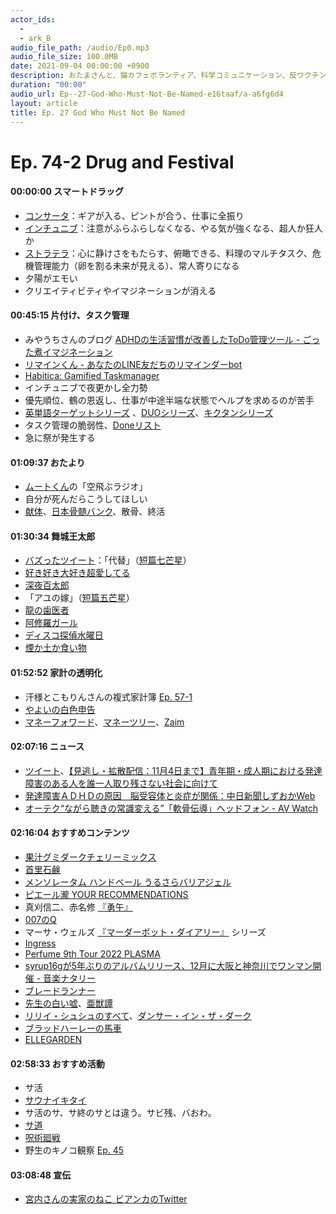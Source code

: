 ```yaml
---
actor_ids:
  - 
  - ark_B
audio_file_path: /audio/Ep0.mp3
audio_file_size: 100.0MB
date: 2021-09-04 00:00:00 +0900
description: おたまさんと、猫カフェボランティア、科学コミュニケーション、反ワクチン監視、ドラえもん、絶滅動物は蘇らせるべきか、ミッドサマー、保護猫のススメなどについて話しました。
duration: "00:00"
audio_url: Ep--27-God-Who-Must-Not-Be-Named-e16taaf/a-a6fg6d4
layout: article
title: Ep. 27 God Who Must Not Be Named
---
```


# **Ep. 74-2 Drug and Festival**

#### 00:00:00 スマートドラッグ

* [コンサータ](https://bit.ly/3f040B2)：ギアが入る、ピントが合う、仕事に全振り
* [インチュニブ](https://bit.ly/3eWqNhc)：注意がふらふらしなくなる、やる気が強くなる、超人か狂人か
* [ストラテラ](https://bit.ly/3gA0MEZ)：心に静けさをもたらす、俯瞰できる、料理のマルチタスク、危機管理能力（卵を割る未来が見える）、常人寄りになる
* 夕陽がエモい
* クリエイティビティやイマジネーションが消える

#### 00:45:15 片付け、タスク管理

* みやうちさんのブログ [ADHDの生活習慣が改善したToDo管理ツール - ごった煮イマジネーション](https://bit.ly/3f1Fj7p)
* [リマインくん - あなたのLINE友だちのリマインダーbot](https://reminekun.com/)
* [Habitica: Gamified Taskmanager](https://apple.co/3N0iNsj)
* インチュニブで夜更かし全力勢
* 優先順位、鶴の恩返し、仕事が中途半端な状態でヘルプを求めるのが苦手
* [英単語ターゲットシリーズ](https://bit.ly/3N6rlhi) 、[DUOシリーズ](https://bit.ly/3DpcHOH)、[キクタンシリーズ](https://bit.ly/3CXXzXn)
* タスク管理の脆弱性、[Doneリスト](https://bit.ly/3D3Lobx)
* 急に祭が発生する

#### 01:09:37 おたより

* [ムートくん](https://twitter.com/mutoreimu)の「空飛ぶラジオ」
* 自分が死んだらこうしてほしい
* [献体](https://bit.ly/3D2xaYd)、[日本骨髄バンク](https://jmdp.or.jp/reg/)、散骨、終活

#### 01:30:34 舞城王太郎

* [バズったツイート](https://bit.ly/3f23q5Z)：「代替」（[短篇七芒星](https://amzn.to/3DqG43q)）
* [好き好き大好き超愛してる](https://amzn.to/3eWSwyp)
* [深夜百太郎](https://twitter.com/midnight100taro)
* 「アユの嫁」（[短篇五芒星](https://amzn.to/3TuSgWt)）
* [龍の歯医者](https://nhk.or.jp/anime/ryu/)
* [阿修羅ガール](https://amzn.to/3THIsbq)
* [ディスコ探偵水曜日](https://amzn.to/3MYisGi)
* [煙か土か食い物](https://amzn.to/3N1qVZn)

#### 01:52:52 家計の透明化

* 汗様とこもりんさんの複式家計簿 [Ep. 57-1](https://bit.ly/3TN6Rfn)
* [やよいの白色申告](https://bit.ly/3gAmLvw)
* [マネーフォワード](https://moneyforward.com/)、[マネーツリー](https://bit.ly/3Tr2DdI)、[Zaim](https://zaim.net/)

#### 02:07:16 ニュース

* [ツイート](https://bit.ly/3SsDZYL)、[【見逃し・拡散配信：11月4日まで】青年期・成人期における発達障害のある人を誰一人取り残さない社会に向けて](https://bit.ly/3MXo3wL)
* [発達障害ＡＤＨＤの原因　脳受容体と炎症が関係：中日新聞しずおかWeb](https://bit.ly/3eTYZdv)
* [オーテク“ながら聴きの常識変える”「軟骨伝導」ヘッドフォン - AV Watch](https://bit.ly/3gBpJj8)

#### 02:16:04 おすすめコンテンツ

* [果汁グミダークチェリーミックス](https://bit.ly/3D0OUn0)
* [首里石鹸](https://suisavon.jp/)
* [メンソレータム ハンドベール うるさらバリアジェル](https://bit.ly/3Dl21Qf)
* [ピエール瀧 YOUR RECOMMENDATIONS](https://bit.ly/3gEzhda)
* 真刈信二、赤名修 [『勇午』](https://bit.ly/3gA0Zbf)
* [007のQ](https://bit.ly/3zbrVoe)
* マーサ・ウェルズ [『マーダーボット・ダイアリー』](https://amzn.to/3VOPLzP) シリーズ
* [Ingress](https://ingress.com/ja/)
* [Perfume 9th Tour 2022 PLASMA](https://bit.ly/3Dq1NZ0)
* [syrup16gが5年ぶりのアルバムリリース、12月に大阪と神奈川でワンマン開催 - 音楽ナタリー](https://bit.ly/3soGjWk)
* [ブレードランナー](https://bit.ly/3F4vUXo)
* [先生の白い嘘](https://amzn.to/3DpP48I)、[亜獣譚](https://bit.ly/3f2jQLK)
* [リリイ・シュシュのすべて](https://bit.ly/3Dr72I2)、[ダンサー・イン・ザ・ダーク](https://bit.ly/3Dqbref)
* [ブラッドハーレーの馬車](https://amzn.to/3sowx6p)
* [ELLEGARDEN](https://ellegarden.jp/)

#### 02:58:33 おすすめ活動

* サ活
* [サウナイキタイ](https://sauna-ikitai.com/)
* サ活のサ、サ終のサとは違う。サビ残、バおわ。
* [サ道](https://bit.ly/3TN77Ln)
* [呪術廻戦](https://bit.ly/2uNeA3h)
* 野生のキノコ観察 [Ep. 45](https://bit.ly/3Fa3V8P)

#### 03:08:48 宣伝

* [宮内さんの実家のねこ ビアンカのTwitter](https://twitter.com/biancamiyauchi)